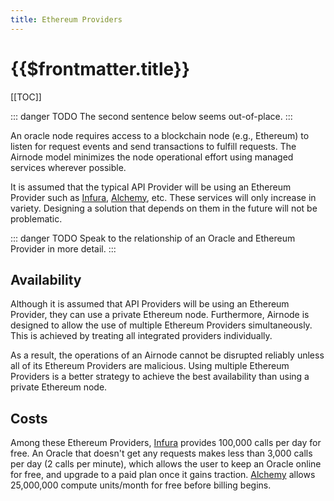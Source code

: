 ```yaml
---
title: Ethereum Providers
---
```


# {{$frontmatter.title}}

<TocHeader />
[[TOC]]

::: danger TODO
The second sentence below seems out-of-place.
:::

An oracle node requires access to a blockchain node (e.g., Ethereum) to listen for request events and send transactions to fulfill requests. The Airnode model minimizes the node operational effort using managed services wherever possible. 

It is assumed that the typical API Provider will be using an Ethereum Provider such as [Infura](https://infura.io/), [Alchemy](https://www.alchemyapi.io/), etc. These services will only increase in variety. Designing a solution that depends on them in the future will not be problematic.

::: danger TODO
Speak to the relationship of an Oracle and Ethereum Provider in more detail.
:::



## Availability

Although it is assumed that API Providers will be using an Ethereum Provider, they can use a private Ethereum node. Furthermore, Airnode is designed to allow the use of multiple Ethereum Providers simultaneously. This is achieved by treating all integrated providers individually.

As a result, the operations of an Airnode cannot be disrupted reliably unless all of its Ethereum Providers are malicious. Using multiple Ethereum Providers is a better strategy to achieve the best availability than using a private Ethereum node.

## Costs

Among these Ethereum Providers, [Infura](https://infura.io/pricing) provides 100,000 calls per day for free. An Oracle that doesn't get any requests makes less than 3,000 calls per day (2 calls per minute), which allows the user to keep an Oracle online for free, and upgrade to a paid plan once it gains traction. [Alchemy](https://www.alchemyapi.io/pricing) allows 25,000,000 compute units/month for free before billing begins.
